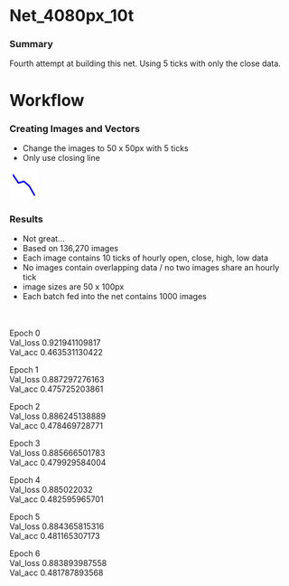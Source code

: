 # Net_4080px_10t
### Summary
Fourth attempt at building this net. Using 5 ticks with only the close data.

# Workflow
### Creating Images and Vectors
 - Change the images to 50 x 50px with 5 ticks
 - Only use closing line

<img src="https://github.com/gravity226/forex_net/blob/master/net_c5050px_5t/imgs/AUDUSD_20010103_10-00-00.png">

### Results
 - Not great...
 - Based on 136,270 images
 - Each image contains 10 ticks of hourly open, close, high, low data
 - No images contain overlapping data / no two images share an hourly tick
 - image sizes are 50 x 100px
 - Each batch fed into the net contains 1000 images
<br/>
<br/>
 Epoch 0<br/>
 Val_loss 0.921941109817<br/>
 Val_acc 0.463531130422<br/>

 Epoch 1<br/>
 Val_loss 0.887297276163<br/>
 Val_acc 0.475725203861<br/>

 Epoch 2<br/>
 Val_loss 0.886245138889<br/>
 Val_acc 0.478469728771<br/>

 Epoch 3<br/>
 Val_loss 0.885666501783<br/>
 Val_acc 0.479929584004<br/>

 Epoch 4<br/>
 Val_loss 0.885022032<br/>
 Val_acc 0.482595965701<br/>

 Epoch 5<br/>
 Val_loss 0.884365815316<br/>
 Val_acc 0.481165307173<br/>

 Epoch 6<br/>
 Val_loss 0.883893987558<br/>
 Val_acc 0.481787893568<br/>
